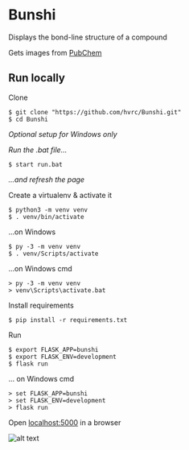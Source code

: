 # Bunshi

Displays the bond-line structure of a compound

Gets images from [PubChem](https://pubchem.ncbi.nlm.nih.gov/)

## Run locally

Clone
```
$ git clone "https://github.com/hvrc/Bunshi.git"
$ cd Bunshi
```

_Optional setup for Windows only_

_Run the .bat file..._
```
$ start run.bat
```
_...and refresh the page_

Create a virtualenv & activate it
```
$ python3 -m venv venv
$ . venv/bin/activate
```

...on Windows
```
$ py -3 -m venv venv
$ . venv/Scripts/activate

```
...on Windows cmd
```
> py -3 -m venv venv
> venv\Scripts\activate.bat
```

Install requirements
```
$ pip install -r requirements.txt
```

Run
```
$ export FLASK_APP=bunshi
$ export FLASK_ENV=development
$ flask run
```

... on Windows cmd
```
> set FLASK_APP=bunshi
> set FLASK_ENV=development
> flask run
```

Open [localhost:5000](http://127.0.0.1:5000) in a browser

![alt text](https://i.imgur.com/W18Itgg.png)
